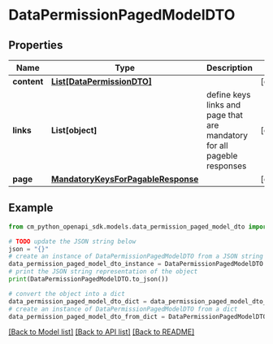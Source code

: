 # DataPermissionPagedModelDTO


## Properties

Name | Type | Description | Notes
------------ | ------------- | ------------- | -------------
**content** | [**List[DataPermissionDTO]**](DataPermissionDTO.md) |  | [optional] 
**links** | **List[object]** | define keys links and page that are mandatory for all pageble responses | [optional] 
**page** | [**MandatoryKeysForPagableResponse**](MandatoryKeysForPagableResponse.md) |  | [optional] 

## Example

```python
from cm_python_openapi_sdk.models.data_permission_paged_model_dto import DataPermissionPagedModelDTO

# TODO update the JSON string below
json = "{}"
# create an instance of DataPermissionPagedModelDTO from a JSON string
data_permission_paged_model_dto_instance = DataPermissionPagedModelDTO.from_json(json)
# print the JSON string representation of the object
print(DataPermissionPagedModelDTO.to_json())

# convert the object into a dict
data_permission_paged_model_dto_dict = data_permission_paged_model_dto_instance.to_dict()
# create an instance of DataPermissionPagedModelDTO from a dict
data_permission_paged_model_dto_from_dict = DataPermissionPagedModelDTO.from_dict(data_permission_paged_model_dto_dict)
```
[[Back to Model list]](../README.md#documentation-for-models) [[Back to API list]](../README.md#documentation-for-api-endpoints) [[Back to README]](../README.md)


